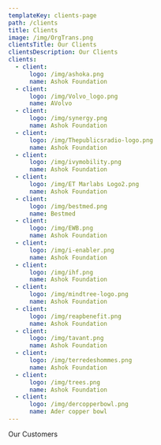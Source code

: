 ```yaml
---
templateKey: clients-page
path: /clients
title: Clients
image: /img/OrgTrans.png
clientsTitle: Our Clients
clientsDescription: Our Clients
clients:
  - client:
      logo: /img/ashoka.png
      name: Ashok Foundation
  - client:
      logo: /img/Volvo_logo.png
      name: AVolvo
  - client:
      logo: /img/synergy.png
      name: Ashok Foundation
  - client:
      logo: /img/Thepublicsradio-logo.png
      name: Ashok Foundation
  - client:
      logo: /img/ivymobility.png
      name: Ashok Foundation
  - client:
      logo: /img/ET Marlabs Logo2.png
      name: Ashok Foundation
  - client:
      logo: /img/bestmed.png
      name: Bestmed
  - client:
      logo: /img/EWB.png
      name: Ashok Foundation
  - client:
      logo: /img/i-enabler.png
      name: Ashok Foundation
  - client:
      logo: /img/ihf.png
      name: Ashok Foundation
  - client:
      logo: /img/mindtree-logo.png
      name: Ashok Foundation
  - client:
      logo: /img/reapbenefit.png
      name: Ashok Foundation
  - client:
      logo: /img/tavant.png
      name: Ashok Foundation
  - client:
      logo: /img/terredeshommes.png
      name: Ashok Foundation
  - client:
      logo: /img/trees.png
      name: Ashok Foundation
  - client:
      logo: /img/dercopperbowl.png
      name: Ader copper bowl
---
```

Our Customers
